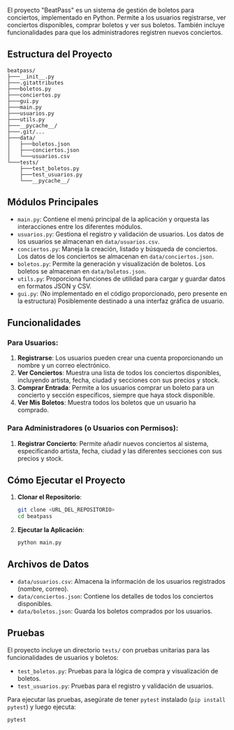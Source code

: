 
El proyecto "BeatPass" es un sistema de gestión de boletos para conciertos, implementado en Python. Permite a los usuarios registrarse, ver conciertos disponibles, comprar boletos y ver sus boletos. También incluye funcionalidades para que los administradores registren nuevos conciertos.

## Estructura del Proyecto

```
beatpass/
├───__init__.py
├───.gitattributes
├───boletos.py
├───conciertos.py
├───gui.py
├───main.py
├───usuarios.py
├───utils.py
├───__pycache__/
├───.git/...
├───data/
│   ├───boletos.json
│   ├───conciertos.json
│   └───usuarios.csv
└───tests/
    ├───test_boletos.py
    ├───test_usuarios.py
    └───__pycache__/
```

## Módulos Principales

-   `main.py`: Contiene el menú principal de la aplicación y orquesta las interacciones entre los diferentes módulos.
-   `usuarios.py`: Gestiona el registro y validación de usuarios. Los datos de los usuarios se almacenan en `data/usuarios.csv`.
-   `conciertos.py`: Maneja la creación, listado y búsqueda de conciertos. Los datos de los conciertos se almacenan en `data/conciertos.json`.
-   `boletos.py`: Permite la generación y visualización de boletos. Los boletos se almacenan en `data/boletos.json`.
-   `utils.py`: Proporciona funciones de utilidad para cargar y guardar datos en formatos JSON y CSV.
-   `gui.py`: (No implementado en el código proporcionado, pero presente en la estructura) Posiblemente destinado a una interfaz gráfica de usuario.

## Funcionalidades

### Para Usuarios:

1.  **Registrarse**: Los usuarios pueden crear una cuenta proporcionando un nombre y un correo electrónico.
2.  **Ver Conciertos**: Muestra una lista de todos los conciertos disponibles, incluyendo artista, fecha, ciudad y secciones con sus precios y stock.
3.  **Comprar Entrada**: Permite a los usuarios comprar un boleto para un concierto y sección específicos, siempre que haya stock disponible.
4.  **Ver Mis Boletos**: Muestra todos los boletos que un usuario ha comprado.

### Para Administradores (o Usuarios con Permisos):

1.  **Registrar Concierto**: Permite añadir nuevos conciertos al sistema, especificando artista, fecha, ciudad y las diferentes secciones con sus precios y stock.

## Cómo Ejecutar el Proyecto

1.  **Clonar el Repositorio**:
    ```bash
    git clone <URL_DEL_REPOSITORIO>
    cd beatpass
    ```
2.  **Ejecutar la Aplicación**:
    ```bash
    python main.py
    ```

## Archivos de Datos

-   `data/usuarios.csv`: Almacena la información de los usuarios registrados (nombre, correo).
-   `data/conciertos.json`: Contiene los detalles de todos los conciertos disponibles.
-   `data/boletos.json`: Guarda los boletos comprados por los usuarios.

## Pruebas

El proyecto incluye un directorio `tests/` con pruebas unitarias para las funcionalidades de usuarios y boletos:

-   `test_boletos.py`: Pruebas para la lógica de compra y visualización de boletos.
-   `test_usuarios.py`: Pruebas para el registro y validación de usuarios.

Para ejecutar las pruebas, asegúrate de tener `pytest` instalado (`pip install pytest`) y luego ejecuta:

```bash
pytest
```
